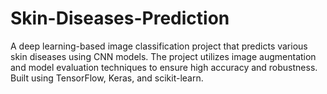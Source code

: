 # Skin-Diseases-Prediction
A deep learning-based image classification project that predicts various skin diseases using CNN models. The project utilizes image augmentation and model evaluation techniques to ensure high accuracy and robustness. Built using TensorFlow, Keras, and scikit-learn.
